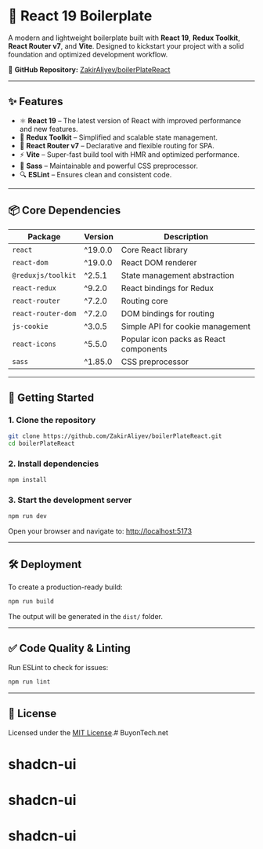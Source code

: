 # 🚀 React 19 Boilerplate

A modern and lightweight boilerplate built with **React 19**, **Redux Toolkit**, **React Router v7**, and **Vite**. Designed to kickstart your project with a solid foundation and optimized development workflow.

🔗 **GitHub Repository:** [ZakirAliyev/boilerPlateReact](https://github.com/ZakirAliyev/boilerPlateReact)

---

## ✨ Features

- ⚛️ **React 19** – The latest version of React with improved performance and new features.
- 🎯 **Redux Toolkit** – Simplified and scalable state management.
- 🧭 **React Router v7** – Declarative and flexible routing for SPA.
- ⚡ **Vite** – Super-fast build tool with HMR and optimized performance.
- 🎨 **Sass** – Maintainable and powerful CSS preprocessor.
- 🔍 **ESLint** – Ensures clean and consistent code.

---

## 📦 Core Dependencies

| Package                | Version    | Description                                 |
|------------------------|------------|---------------------------------------------|
| `react`               | ^19.0.0    | Core React library                          |
| `react-dom`           | ^19.0.0    | React DOM renderer                          |
| `@reduxjs/toolkit`    | ^2.5.1     | State management abstraction                |
| `react-redux`         | ^9.2.0     | React bindings for Redux                    |
| `react-router`        | ^7.2.0     | Routing core                                |
| `react-router-dom`    | ^7.2.0     | DOM bindings for routing                    |
| `js-cookie`           | ^3.0.5     | Simple API for cookie management            |
| `react-icons`         | ^5.5.0     | Popular icon packs as React components      |
| `sass`                | ^1.85.0    | CSS preprocessor                            |

---

## 🚀 Getting Started

### 1. Clone the repository

```bash
git clone https://github.com/ZakirAliyev/boilerPlateReact.git
cd boilerPlateReact
```

### 2. Install dependencies

```bash
npm install
```

### 3. Start the development server

```bash
npm run dev
```

Open your browser and navigate to: [http://localhost:5173](http://localhost:5173)

---

## 🛠 Deployment

To create a production-ready build:

```bash
npm run build
```

The output will be generated in the `dist/` folder.

---

## ✅ Code Quality & Linting

Run ESLint to check for issues:

```bash
npm run lint
```

---

## 📄 License

Licensed under the [MIT License](LICENSE).# BuyonTech.net
# shadcn-ui
# shadcn-ui
# shadcn-ui
